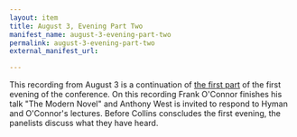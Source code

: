```yaml
---
layout: item
title: August 3, Evening Part Two
manifest_name: august-3-evening-part-two
permalink: august-3-evening-part-two
external_manifest_url: 

---
```

This recording from August 3 is a continuation of <a href="https://github.com/tanyaclement/harvard1953/edit/gh-pages/pages/august-3-evening-part-two.md">the first part</a> of the first evening of the conference. On this recording Frank O'Connor finishes his talk "The Modern Novel" and Anthony West is invited to respond to Hyman and O'Connor's lectures. Before Collins conscludes the first evening, the panelists discuss what they have heard. 
